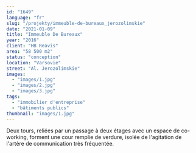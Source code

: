 ```yaml
---
id: "1649"
language: "fr"
slug: "/projekty/immeuble-de-bureaux_jerozolimskie"
date: "2021-01-09"
title: "Immeuble De Bureaux"
year: "2016"
client: "HB Reavis"
area: "58 500 m2"
status: "conception"
location: "Varsovie"
street: "Al. Jerozolimskie"
images:
  - "images/1.jpg"
  - "images/2.jpg"
  - "images/3.jpg"
tags:
  - "immobilier d'entreprise"
  - "bâtiments publics"
thumbnail: "images/1.jpg"
---
```

Deux tours, reliées par un passage à deux étages avec un espace de co-working, forment une cour remplie de verdure, isolée de l'agitation de l'artère de communication très fréquentée.